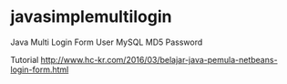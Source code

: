 # javasimplemultilogin
Java Multi Login Form User MySQL MD5 Password

Tutorial http://www.hc-kr.com/2016/03/belajar-java-pemula-netbeans-login-form.html
